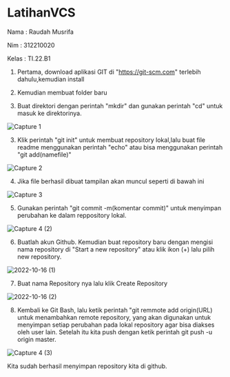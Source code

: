 # LatihanVCS
Nama : Raudah Musrifa

Nim : 312210020

Kelas : TI.22.B1

1. Pertama, download aplikasi GIT di "https://git-scm.com" terlebih dahulu,kemudian install
2. Kemudian membuat folder baru

2. Buat direktori dengan perintah "mkdir" dan gunakan perintah "cd" untuk masuk ke direktorinya.

![Capture 1](https://user-images.githubusercontent.com/115474431/196041057-08ed1f4a-5ba4-4cfa-b117-10abc71314cc.PNG)

3. Klik perintah "git init" untuk membuat repository lokal,lalu buat file readme menggunakan perintah "echo" atau bisa menggunakan perintah "git add(namefile)"

![Capture 2](https://user-images.githubusercontent.com/115474431/196041145-2fa1bf0c-5ac5-492a-b52d-3991bb6516ad.PNG)

4. Jika file berhasil dibuat tampilan akan muncul seperti di bawah ini

![Capture 3](https://user-images.githubusercontent.com/115474431/196041255-93b7a3a8-734c-4faf-9915-9fcebb0c607c.PNG)

5. Gunakan perintah "git commit -m(komentar commit)" untuk menyimpan perubahan ke dalam reppository lokal. 

![Capture 4 (2)](https://user-images.githubusercontent.com/115474431/196047555-c20c14e3-47de-4b9f-9328-fdea364e9ced.PNG)

6. Buatlah akun Github. Kemudian buat repository baru dengan mengisi nama repository di "Start a new repository" atau klik ikon (+) lalu pilih new repository.

![2022-10-16 (1)](https://user-images.githubusercontent.com/115474431/196048085-407d6e81-cda9-4d7d-9dff-249eef04f752.png)

7. Buat nama Repository nya lalu klik Create Repository

![2022-10-16 (2)](https://user-images.githubusercontent.com/115474431/196048166-4b339eaf-1d7b-40f1-9390-5cc102fac7e6.png)

8. Kembali ke Git Bash, lalu ketik perintah "git remmote add origin(URL) untuk menambahkan remote repository, yang akan digunakan untuk menyimpan setiap perubahan pada lokal repository agar bisa diakses oleh user lain. Setelah itu kita push dengan ketik perintah git push -u origin master.

![Capture 4 (3)](https://user-images.githubusercontent.com/115474431/196048508-9bd497a9-4494-4603-90a7-b6138a1011b8.PNG)

Kita sudah berhasil menyimpan repository kita di github.









